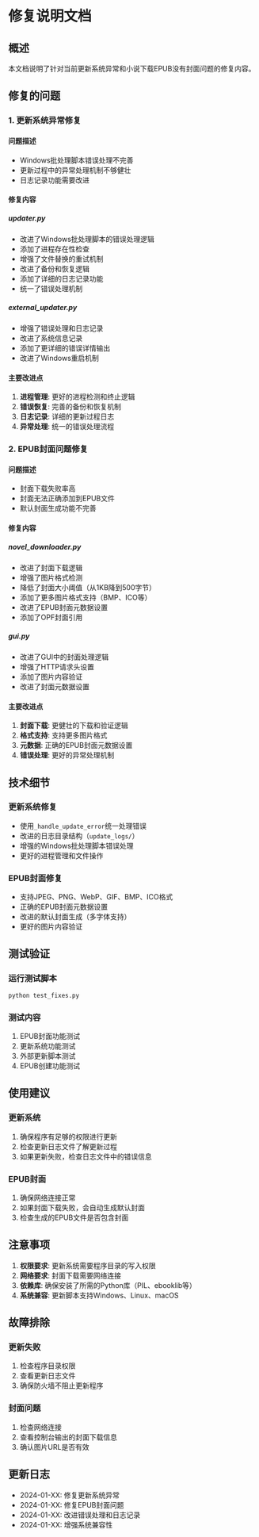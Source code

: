 # 修复说明文档

## 概述
本文档说明了针对当前更新系统异常和小说下载EPUB没有封面问题的修复内容。

## 修复的问题

### 1. 更新系统异常修复

#### 问题描述
- Windows批处理脚本错误处理不完善
- 更新过程中的异常处理机制不够健壮
- 日志记录功能需要改进

#### 修复内容

##### updater.py
- 改进了Windows批处理脚本的错误处理逻辑
- 添加了进程存在性检查
- 增强了文件替换的重试机制
- 改进了备份和恢复逻辑
- 添加了详细的日志记录功能
- 统一了错误处理机制

##### external_updater.py
- 增强了错误处理和日志记录
- 改进了系统信息记录
- 添加了更详细的错误详情输出
- 改进了Windows重启机制

#### 主要改进点
1. **进程管理**: 更好的进程检测和终止逻辑
2. **错误恢复**: 完善的备份和恢复机制
3. **日志记录**: 详细的更新过程日志
4. **异常处理**: 统一的错误处理流程

### 2. EPUB封面问题修复

#### 问题描述
- 封面下载失败率高
- 封面无法正确添加到EPUB文件
- 默认封面生成功能不完善

#### 修复内容

##### novel_downloader.py
- 改进了封面下载逻辑
- 增强了图片格式检测
- 降低了封面大小阈值（从1KB降到500字节）
- 添加了更多图片格式支持（BMP、ICO等）
- 改进了EPUB封面元数据设置
- 添加了OPF封面引用

##### gui.py
- 改进了GUI中的封面处理逻辑
- 增强了HTTP请求头设置
- 添加了图片内容验证
- 改进了封面元数据设置

#### 主要改进点
1. **封面下载**: 更健壮的下载和验证逻辑
2. **格式支持**: 支持更多图片格式
3. **元数据**: 正确的EPUB封面元数据设置
4. **错误处理**: 更好的异常处理机制

## 技术细节

### 更新系统修复
- 使用`_handle_update_error`统一处理错误
- 改进的日志目录结构（`update_logs/`）
- 增强的Windows批处理脚本错误处理
- 更好的进程管理和文件操作

### EPUB封面修复
- 支持JPEG、PNG、WebP、GIF、BMP、ICO格式
- 正确的EPUB封面元数据设置
- 改进的默认封面生成（多字体支持）
- 更好的图片内容验证

## 测试验证

### 运行测试脚本
```bash
python test_fixes.py
```

### 测试内容
1. EPUB封面功能测试
2. 更新系统功能测试
3. 外部更新脚本测试
4. EPUB创建功能测试

## 使用建议

### 更新系统
1. 确保程序有足够的权限进行更新
2. 检查更新日志文件了解更新过程
3. 如果更新失败，检查日志文件中的错误信息

### EPUB封面
1. 确保网络连接正常
2. 如果封面下载失败，会自动生成默认封面
3. 检查生成的EPUB文件是否包含封面

## 注意事项

1. **权限要求**: 更新系统需要程序目录的写入权限
2. **网络要求**: 封面下载需要网络连接
3. **依赖库**: 确保安装了所需的Python库（PIL、ebooklib等）
4. **系统兼容**: 更新脚本支持Windows、Linux、macOS

## 故障排除

### 更新失败
1. 检查程序目录权限
2. 查看更新日志文件
3. 确保防火墙不阻止更新程序

### 封面问题
1. 检查网络连接
2. 查看控制台输出的封面下载信息
3. 确认图片URL是否有效

## 更新日志

- 2024-01-XX: 修复更新系统异常
- 2024-01-XX: 修复EPUB封面问题
- 2024-01-XX: 改进错误处理和日志记录
- 2024-01-XX: 增强系统兼容性